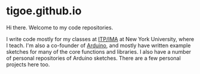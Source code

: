 # tigoe.github.io

Hi there. Welcome to my code repositories. 

I write code mostly for my classes at [ITP/IMA](https://itp.nyu.edu) at New York University, where I teach.  I'm also a co-founder of [Arduino](https://www.arduino.cc), and mostly have written example sketches for many of the core functions and libraries. I also have a number of personal repositories of Arduino sketches. There are a few personal projects here too.

 
  <!-- Search my gitHub account::
  <input type="text" id="searchbox">
  <input type="submit" value="search" onclick="search();">
<div id="results"></div> -->
  <script>
    function search() {
      let url = 'https://github.com/search?q=user%3Atigoe+';
      let term = document.getElementById('searchbox').value;
      url += term;
      fetchText(url);
    }

function fetchText(url) {
    // parameters for the HTTP/S call
  let params = {
    mode: 'cors', // if you need to turn off CORS, use no-cors
    headers: {    // any HTTP headers you want can go here
      'accept': 'application/text'
    }
  }
  // make the HTTP/S call:
  fetch(url, params)
    .then(response => response.text())  // convert response to text
    .then(data => getResponse(data))    // get the body of the response
    .catch(error => getResponse(error));// if there is an error
}

// function to call when you've got something to display:
function getResponse(data) {
  document.getElementById('results').innerHTML = data;
}
  </script>